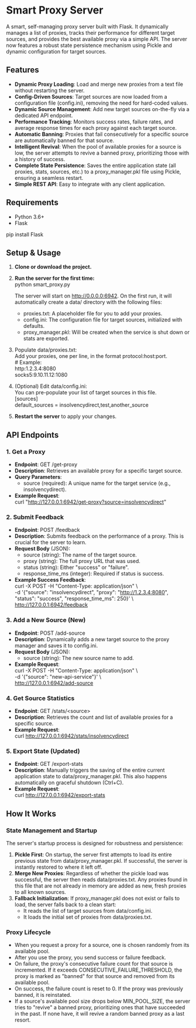 # **Smart Proxy Server**

A smart, self-managing proxy server built with Flask. It dynamically manages a list of proxies, tracks their performance for different target sources, and provides the best available proxy via a simple API. The server now features a robust state persistence mechanism using Pickle and dynamic configuration for target sources.

## **Features**

* **Dynamic Proxy Loading**: Load and merge new proxies from a text file without restarting the server.  
* **Config-Driven Sources**: Target sources are now loaded from a configuration file (config.ini), removing the need for hard-coded values.  
* **Dynamic Source Management**: Add new target sources on-the-fly via a dedicated API endpoint.  
* **Performance Tracking**: Monitors success rates, failure rates, and average response times for each proxy against each target source.  
* **Automatic Banning**: Proxies that fail consecutively for a specific source are automatically banned for that source.  
* **Intelligent Revival**: When the pool of available proxies for a source is low, the server attempts to revive a banned proxy, prioritizing those with a history of success.  
* **Complete State Persistence**: Saves the entire application state (all proxies, stats, sources, etc.) to a proxy\_manager.pkl file using Pickle, ensuring a seamless restart.  
* **Simple REST API**: Easy to integrate with any client application.

## **Requirements**

* Python 3.6+  
* Flask

pip install Flask

## **Setup & Usage**

1. **Clone or download the project.**  
2. **Run the server for the first time:**  
   python smart\_proxy.py

   The server will start on http://0.0.0.0:6942. On the first run, it will automatically create a data/ directory with the following files:  
   * proxies.txt: A placeholder file for you to add your proxies.  
   * config.ini: The configuration file for target sources, initialized with defaults.  
   * proxy\_manager.pkl: Will be created when the service is shut down or stats are exported.  
3. Populate data/proxies.txt:  
   Add your proxies, one per line, in the format protocol:host:port.  
   \# Example:  
   http:1.2.3.4:8080  
   socks5:9.10.11.12:1080

4. (Optional) Edit data/config.ini:  
   You can pre-populate your list of target sources in this file.  
   \[sources\]  
   default\_sources \= insolvencydirect,test,another\_source

5. **Restart the server** to apply your changes.

## **API Endpoints**

### **1\. Get a Proxy**

* **Endpoint**: GET /get-proxy  
* **Description**: Retrieves an available proxy for a specific target source.  
* **Query Parameters**:  
  * source (required): A unique name for the target service (e.g., insolvencydirect).  
* **Example Request**:  
  curl "http://127.0.0.1:6942/get-proxy?source=insolvencydirect"

### **2\. Submit Feedback**

* **Endpoint**: POST /feedback  
* **Description**: Submits feedback on the performance of a proxy. This is crucial for the server to learn.  
* **Request Body** (JSON):  
  * source (string): The name of the target source.  
  * proxy (string): The full proxy URL that was used.  
  * status (string): Either "success" or "failure".  
  * response\_time\_ms (integer): Required if status is success.  
* **Example Success Feedback**:  
  curl \-X POST \-H "Content-Type: application/json" \\  
       \-d '{"source": "insolvencydirect", "proxy": "http://1.2.3.4:8080", "status": "success", "response\_time\_ms": 250}' \\  
       http://127.0.0.1:6942/feedback

### **3\. Add a New Source (New)**

* **Endpoint**: POST /add-source  
* **Description**: Dynamically adds a new target source to the proxy manager and saves it to config.ini.  
* **Request Body** (JSON):  
  * source (string): The new source name to add.  
* **Example Request**:  
  curl \-X POST \-H "Content-Type: application/json" \\  
       \-d '{"source": "new-api-service"}' \\  
       http://127.0.0.1:6942/add-source

### **4\. Get Source Statistics**

* **Endpoint**: GET /stats/\<source\>  
* **Description**: Retrieves the count and list of available proxies for a specific source.  
* **Example Request**:  
  curl http://127.0.0.1:6942/stats/insolvencydirect

### **5\. Export State (Updated)**

* **Endpoint**: GET /export-stats  
* **Description**: Manually triggers the saving of the entire current application state to data/proxy\_manager.pkl. This also happens automatically on graceful shutdown (Ctrl+C).  
* **Example Request**:  
  curl http://127.0.0.1:6942/export-stats

## **How It Works**

### **State Management and Startup**

The server's startup process is designed for robustness and persistence:

1. **Pickle First**: On startup, the server first attempts to load its entire previous state from data/proxy\_manager.pkl. If successful, the server is instantly restored to where it left off.  
2. **Merge New Proxies**: Regardless of whether the pickle load was successful, the server then reads data/proxies.txt. Any proxies found in this file that are not already in memory are added as new, fresh proxies to all known sources.  
3. **Fallback Initialization**: If proxy\_manager.pkl does not exist or fails to load, the server falls back to a clean start:  
   * It reads the list of target sources from data/config.ini.  
   * It loads the initial set of proxies from data/proxies.txt.

### **Proxy Lifecycle**

* When you request a proxy for a source, one is chosen randomly from its available pool.  
* After you use the proxy, you send success or failure feedback.  
* On failure, the proxy's consecutive failure count for that source is incremented. If it exceeds CONSECUTIVE\_FAILURE\_THRESHOLD, the proxy is marked as "banned" for that source and removed from its available pool.  
* On success, the failure count is reset to 0\. If the proxy was previously banned, it is reinstated.  
* If a source's available pool size drops below MIN\_POOL\_SIZE, the server tries to "revive" a banned proxy, prioritizing ones that have succeeded in the past. If none have, it will revive a random banned proxy as a last resort.
